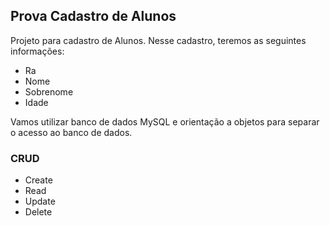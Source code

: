 ## Prova Cadastro de Alunos

Projeto para cadastro de Alunos.
Nesse cadastro, teremos as seguintes informações:

* Ra
* Nome
* Sobrenome
* Idade

Vamos utilizar banco de dados MySQL e orientação a objetos para separar o acesso ao banco de dados.

### CRUD

* Create
* Read
* Update
* Delete

